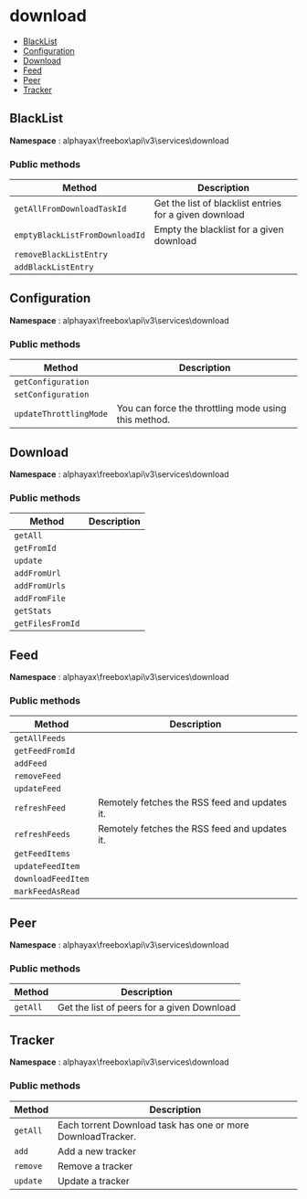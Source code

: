# download

- [BlackList](#BlackList)
- [Configuration](#Configuration)
- [Download](#Download)
- [Feed](#Feed)
- [Peer](#Peer)
- [Tracker](#Tracker)


<a name="BlackList"></a>
## BlackList

**Namespace**  : alphayax\freebox\api\v3\services\download

### Public methods

| Method | Description |
|---|---|
| `getAllFromDownloadTaskId` | Get the list of blacklist entries for a given download | 
| `emptyBlackListFromDownloadId` | Empty the blacklist for a given download | 
| `removeBlackListEntry` |  | 
| `addBlackListEntry` |  | 

<a name="Configuration"></a>
## Configuration

**Namespace**  : alphayax\freebox\api\v3\services\download

### Public methods

| Method | Description |
|---|---|
| `getConfiguration` |  | 
| `setConfiguration` |  | 
| `updateThrottlingMode` | You can force the throttling mode using this method. | 

<a name="Download"></a>
## Download

**Namespace**  : alphayax\freebox\api\v3\services\download

### Public methods

| Method | Description |
|---|---|
| `getAll` |  | 
| `getFromId` |  | 
| `update` |  | 
| `addFromUrl` |  | 
| `addFromUrls` |  | 
| `addFromFile` |  | 
| `getStats` |  | 
| `getFilesFromId` |  | 

<a name="Feed"></a>
## Feed

**Namespace**  : alphayax\freebox\api\v3\services\download

### Public methods

| Method | Description |
|---|---|
| `getAllFeeds` |  | 
| `getFeedFromId` |  | 
| `addFeed` |  | 
| `removeFeed` |  | 
| `updateFeed` |  | 
| `refreshFeed` | Remotely fetches the RSS feed and updates it. | 
| `refreshFeeds` | Remotely fetches the RSS feed and updates it. | 
| `getFeedItems` |  | 
| `updateFeedItem` |  | 
| `downloadFeedItem` |  | 
| `markFeedAsRead` |  | 

<a name="Peer"></a>
## Peer

**Namespace**  : alphayax\freebox\api\v3\services\download

### Public methods

| Method | Description |
|---|---|
| `getAll` | Get the list of peers for a given Download | 

<a name="Tracker"></a>
## Tracker

**Namespace**  : alphayax\freebox\api\v3\services\download

### Public methods

| Method | Description |
|---|---|
| `getAll` | Each torrent Download task has one or more DownloadTracker. | 
| `add` | Add a new tracker | 
| `remove` | Remove a tracker | 
| `update` | Update a tracker | 
